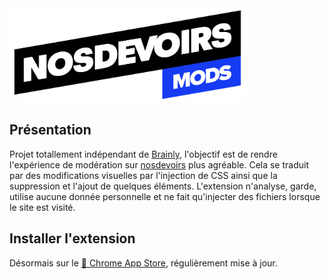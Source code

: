 <img alt="logo" src="https://raw.githubusercontent.com/sugiiiiii/nds-moderaton-ui-ext/main/readme/logo.svg" height="150" />

## Présentation
Projet totallement indépendant de [Brainly](https://brainly.com/), l'objectif est de rendre l'expérience de modération sur [nosdevoirs](https://Nosdevoirs.fr/) plus agréable.
Cela se traduit par des modifications visuelles par l'injection de CSS ainsi que la suppression et l'ajout de quelques éléments.
L'extension n'analyse, garde, utilise aucune donnée personnelle et ne fait qu'injecter des fichiers lorsque le site est visité.

## Installer l'extension
Désormais sur le [🔗 Chrome App Store](https://chrome.google.com/webstore/detail/nds-updated-moderation/gaenahlodadnkekokadopllphopejaba), régulièrement mise à jour.
<br>
